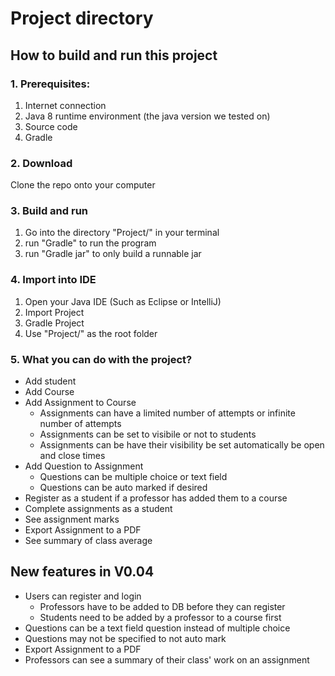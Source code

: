 # Project directory

## How to build and run this project

### 1. Prerequisites:
  1. Internet connection
  2. Java 8 runtime environment (the java version we tested on)
  3. Source code
  4. Gradle
### 2. Download

Clone the repo onto your computer


### 3. Build and run
  1. Go into the directory "Project/" in your terminal
  2. run "Gradle" to run the program
  3. run "Gradle jar" to only build a runnable jar

### 4. Import into IDE
  1. Open your Java IDE (Such as Eclipse or IntelliJ)
  2. Import Project
  3. Gradle Project
  4. Use "Project/" as the root folder

### 5. What you can do with the project?

  * Add student
  * Add Course
  * Add Assignment to Course
    * Assignments can have a limited number of attempts or infinite number of attempts
    * Assignments can be set to visibile or not to students
    * Assignments can be have their visibility be set automatically be open and close times
  * Add Question to Assignment
    * Questions can be multiple choice or text field
    * Questions can be auto marked if desired
  * Register as a student if a professor has added them to a course
  * Complete assignments as a student
  * See assignment marks
  * Export Assignment to a PDF
  * See summary of class average

## New features in V0.04
- Users can register and login
  - Professors have to be added to DB before they can register
  - Students need to be added by a professor to a course first
- Questions can be a text field question instead of multiple choice
- Questions may not be specified to not auto mark
- Export Assignment to a PDF
- Professors can see a summary of their class' work on an assignment

